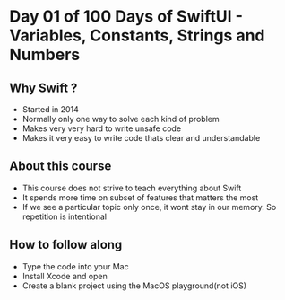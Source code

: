 # Day 01 of 100 Days of SwiftUI - Variables, Constants, Strings and Numbers

## Why Swift ?
- Started in 2014 
- Normally only one way to solve each kind of problem
- Makes very very hard to write unsafe code
- Makes it very easy to write code thats clear and understandable

## About this course
- This course does not strive to teach everything about Swift
- It spends more time on subset of features that matters the most
- If we see a particular topic only once, it wont stay in our memory. So repetition is intentional

## How to follow along
- Type the code into your Mac
- Install Xcode and open
- Create a blank project using the MacOS playground(not iOS)